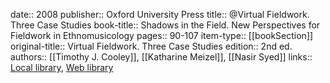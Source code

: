 date:: 2008
publisher:: Oxford University Press
title:: @Virtual Fieldwork. Three Case Studies
book-title:: Shadows in the Field. New Perspectives for Fieldwork in Ethnomusicology
pages:: 90-107
item-type:: [[bookSection]]
original-title:: Virtual Fieldwork. Three Case Studies
edition:: 2nd ed.
authors:: [[Timothy J. Cooley]], [[Katharine Meizel]], [[Nasir Syed]]
links:: [Local library](zotero://select/groups/2386895/items/PGYBCCNC), [Web library](https://www.zotero.org/groups/2386895/items/PGYBCCNC)
